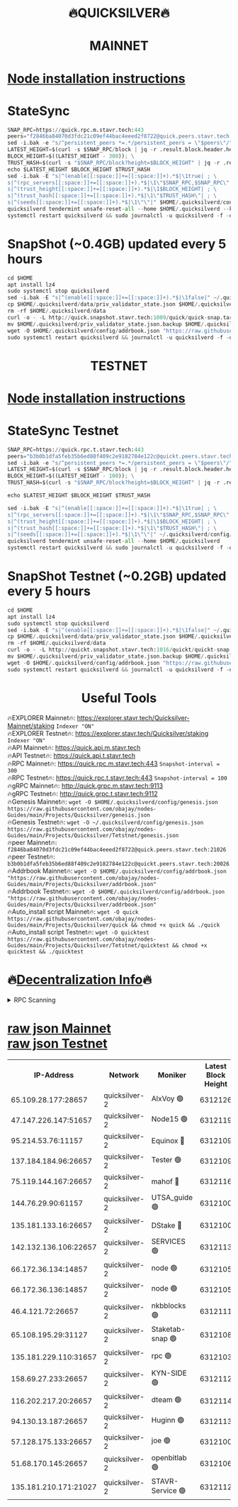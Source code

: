 <h1 align="center"> 🔥QUICKSILVER🔥</h1>

<h1 align="center"> MAINNET</h1>

[Node installation instructions](https://github.com/obajay/nodes-Guides/tree/main/Projects/Quicksilver)
=

# StateSync
```python
SNAP_RPC=https://quick.rpc.m.stavr.tech:443
peers="f2846ba84070d3fdc21c09ef44bac4eeed2f8722@quick.peers.stavr.tech:21026"
sed -i.bak -e "s/^persistent_peers *=.*/persistent_peers = \"$peers\"/" $HOME/.quicksilverd/config/config.toml
LATEST_HEIGHT=$(curl -s $SNAP_RPC/block | jq -r .result.block.header.height); \
BLOCK_HEIGHT=$((LATEST_HEIGHT - 300)); \
TRUST_HASH=$(curl -s "$SNAP_RPC/block?height=$BLOCK_HEIGHT" | jq -r .result.block_id.hash)
echo $LATEST_HEIGHT $BLOCK_HEIGHT $TRUST_HASH
sed -i.bak -E "s|^(enable[[:space:]]+=[[:space:]]+).*$|\1true| ; \
s|^(rpc_servers[[:space:]]+=[[:space:]]+).*$|\1\"$SNAP_RPC,$SNAP_RPC\"| ; \
s|^(trust_height[[:space:]]+=[[:space:]]+).*$|\1$BLOCK_HEIGHT| ; \
s|^(trust_hash[[:space:]]+=[[:space:]]+).*$|\1\"$TRUST_HASH\"| ; \
s|^(seeds[[:space:]]+=[[:space:]]+).*$|\1\"\"|" $HOME/.quicksilverd/config/config.toml
quicksilverd tendermint unsafe-reset-all --home $HOME/.quicksilverd --keep-addr-book
systemctl restart quicksilverd && sudo journalctl -u quicksilverd -f -o cat
```

# SnapShot (~0.4GB) updated every 5 hours
```python
cd $HOME
apt install lz4
sudo systemctl stop quicksilverd
sed -i.bak -E "s|^(enable[[:space:]]+=[[:space:]]+).*$|\1false|" ~/.quicksilverd/config/config.toml
cp $HOME/.quicksilverd/data/priv_validator_state.json $HOME/.quicksilverd/priv_validator_state.json.backup
rm -rf $HOME/.quicksilverd/data
curl -o - -L http://quick.snapshot.stavr.tech:1009/quick/quick-snap.tar.lz4 | lz4 -c -d - | tar -x -C $HOME/.quicksilverd --strip-components 2
mv $HOME/.quicksilverd/priv_validator_state.json.backup $HOME/.quicksilverd/data/priv_validator_state.json
wget -O $HOME/.quicksilverd/config/addrbook.json "https://raw.githubusercontent.com/obajay/nodes-Guides/main/Projects/Quicksilver/addrbook.json"
sudo systemctl restart quicksilverd && journalctl -u quicksilverd -f -o cat
```

<h1 align="center"> TESTNET</h1>

[Node installation instructions](https://github.com/obajay/nodes-Guides/tree/main/Projects/Quicksilver/Tetstnet)
=

# StateSync Testnet
```python
SNAP_RPC=https://quick.rpc.t.stavr.tech:443
peers="b3b0b1dfa5feb35b6ed88f409c2e9182784e122c@quickt.peers.stavr.tech:20026"
sed -i.bak -e "s/^persistent_peers *=.*/persistent_peers = \"$peers\"/" $HOME/.quicksilverd/config/config.toml
LATEST_HEIGHT=$(curl -s $SNAP_RPC/block | jq -r .result.block.header.height); \
BLOCK_HEIGHT=$((LATEST_HEIGHT - 100)); \
TRUST_HASH=$(curl -s "$SNAP_RPC/block?height=$BLOCK_HEIGHT" | jq -r .result.block_id.hash)

echo $LATEST_HEIGHT $BLOCK_HEIGHT $TRUST_HASH

sed -i.bak -E "s|^(enable[[:space:]]+=[[:space:]]+).*$|\1true| ; \
s|^(rpc_servers[[:space:]]+=[[:space:]]+).*$|\1\"$SNAP_RPC,$SNAP_RPC\"| ; \
s|^(trust_height[[:space:]]+=[[:space:]]+).*$|\1$BLOCK_HEIGHT| ; \
s|^(trust_hash[[:space:]]+=[[:space:]]+).*$|\1\"$TRUST_HASH\"| ; \
s|^(seeds[[:space:]]+=[[:space:]]+).*$|\1\"\"|" ~/.quicksilverd/config/config.toml
quicksilverd tendermint unsafe-reset-all --home $HOME/.quicksilverd
systemctl restart quicksilverd && sudo journalctl -u quicksilverd -f -o cat

```

# SnapShot Testnet (~0.2GB) updated every 5 hours
```python
cd $HOME
apt install lz4
sudo systemctl stop quicksilverd
sed -i.bak -E "s|^(enable[[:space:]]+=[[:space:]]+).*$|\1false|" ~/.quicksilverd/config/config.toml
cp $HOME/.quicksilverd/data/priv_validator_state.json $HOME/.quicksilverd/priv_validator_state.json.backup
rm -rf $HOME/.quicksilverd/data
curl -o - -L http://quickt.snapshot.stavr.tech:1016/quickt/quickt-snap.tar.lz4 | lz4 -c -d - | tar -x -C $HOME/.quicksilverd --strip-components 2
mv $HOME/.quicksilverd/priv_validator_state.json.backup $HOME/.quicksilverd/data/priv_validator_state.json
wget -O $HOME/.quicksilverd/config/addrbook.json "https://raw.githubusercontent.com/obajay/nodes-Guides/main/Projects/Quicksilver/Tetstnet/addrbook.json"
sudo systemctl restart quicksilverd && journalctl -u quicksilverd -f -o cat
```
 <h1 align="center"> Useful Tools</h1>

🔥EXPLORER Mainnet🔥:        https://explorer.stavr.tech/Quicksilver-Mainnet/staking    `Indexer "ON"` \
🔥EXPLORER Testnet🔥:        https://explorer.stavr.tech/Quicksilver/staking	        `Indexer "ON"` \
🔥API Mainnet🔥: 			 https://quick.api.m.stavr.tech \
🔥API Testnet🔥: 			 https://quick.api.t.stavr.tech \
🔥RPC Mainnet🔥:             https://quick.rpc.m.stavr.tech:443              `Snapshot-interval = 300` \
🔥RPC Testnet🔥:             https://quick.rpc.t.stavr.tech:443              `Snapshot-interval = 100` \
🔥gRPC Mainnet🔥:                    http://quick.grpc.m.stavr.tech:9113 \
🔥gRPC Testnet🔥:                    http://quick.grpc.t.stavr.tech:9112 \
🔥Genesis Mainnet🔥: `wget -O $HOME/.quicksilverd/config/genesis.json https://raw.githubusercontent.com/obajay/nodes-Guides/main/Projects/Quicksilver/genesis.json` \
🔥Genesis Testnet🔥: `wget -O ~/.quicksilverd/config/genesis.json https://raw.githubusercontent.com/obajay/nodes-Guides/main/Projects/Quicksilver/Tetstnet/genesis.json` \
🔥peer Mainnet🔥:					 `f2846ba84070d3fdc21c09ef44bac4eeed2f8722@quick.peers.stavr.tech:21026` \
🔥peer Testnet🔥:					 `b3b0b1dfa5feb35b6ed88f409c2e9182784e122c@quickt.peers.stavr.tech:20026` \
🔥Addrbook Mainnet🔥:    ```wget -O $HOME/.quicksilverd/config/addrbook.json "https://raw.githubusercontent.com/obajay/nodes-Guides/main/Projects/Quicksilver/addrbook.json"``` \
🔥Addrbook Testnet🔥:    ```wget -O $HOME/.quicksilverd/config/addrbook.json "https://raw.githubusercontent.com/obajay/nodes-Guides/main/Projects/Quicksilver/addrbook.json"``` \
🔥Auto_install script Mainnet🔥: ```wget -O quick https://raw.githubusercontent.com/obajay/nodes-Guides/main/Projects/Quicksilver/quick && chmod +x quick && ./quick``` \
🔥Auto_install script Testnet🔥: ```wget -O quicktest https://raw.githubusercontent.com/obajay/nodes-Guides/main/Projects/Quicksilver/Tetstnet/quicktest && chmod +x quicktest && ./quicktest```

🔥[Decentralization Info](https://github.com/obajay/StateSync-snapshots/tree/main/Projects/Quicksilver/Decentralization)🔥
=

<details>
<summary>RPC Scanning</summary>

<h2 align="center"> We scan nodes in real time every 4 hours. And we provide the final result of RPC endpoints.
We cannot influence the operation of these nodes in any way. </h2>


```python
If Voting Power is higher than 0 --> then the Node is a validator of the network and may be subject to attack and be a potential threat to the chain.
```
```python
We marked such validators with a red symbol
```

</details>

[raw json Mainnet](https://rpc-check.quickm.stavr.tech/quickm/rpc-quickm-result.json) \
[raw json Testnet](https://github.com/obajay/StateSync-snapshots/tree/main/Projects/Quicksilver/Rpc-Check-Testnet)
=


<table><tr><th>IP-Address</th><th>Network</th><th>Moniker</th><th>Latest Block Height</th><th>Earliest Block Height</th><th>Catching Up</th><th>Tx Index</th><th>Voting Power</th><th>Scan Time</th></tr><tr><td>65.109.28.177:28657</td><td>quicksilver-2</td><td>AlxVoy 🟢</td><td>6312126</td><td>3562001</td><td>False</td><td>off</td><td>0</td><td>2024-03-09T00:33:08.634590696UTC</td></tr><tr><td>47.147.226.147:51657</td><td>quicksilver-2</td><td>Node15 🟢</td><td>6312119</td><td>5151648</td><td>False</td><td>off</td><td>0</td><td>2024-03-09T00:32:27.483656276UTC</td></tr><tr><td>95.214.53.76:11157</td><td>quicksilver-2</td><td>Equinox 🔴</td><td>6312109</td><td>5322496</td><td>False</td><td>on</td><td>215771</td><td>2024-03-09T00:31:29.930988897UTC</td></tr><tr><td>137.184.184.96:26657</td><td>quicksilver-2</td><td>Tester 🟢</td><td>6312109</td><td>5550692</td><td>False</td><td>off</td><td>0</td><td>2024-03-09T00:31:30.779613789UTC</td></tr><tr><td>75.119.144.167:26657</td><td>quicksilver-2</td><td>mahof 🔴</td><td>6312116</td><td>5654794</td><td>False</td><td>on</td><td>287616</td><td>2024-03-09T00:32:09.863919712UTC</td></tr><tr><td>144.76.29.90:61157</td><td>quicksilver-2</td><td>UTSA_guide 🟢</td><td>6312100</td><td>5743301</td><td>False</td><td>on</td><td>0</td><td>2024-03-09T00:30:37.070398245UTC</td></tr><tr><td>135.181.133.16:26657</td><td>quicksilver-2</td><td>DStake 🔴</td><td>6312100</td><td>5807001</td><td>False</td><td>on</td><td>79670</td><td>2024-03-09T00:30:36.585474546UTC</td></tr><tr><td>142.132.136.106:22657</td><td>quicksilver-2</td><td>SERVICES 🟢</td><td>6312113</td><td>5920001</td><td>False</td><td>on</td><td>0</td><td>2024-03-09T00:31:50.732729747UTC</td></tr><tr><td>66.172.36.134:14857</td><td>quicksilver-2</td><td>node 🟢</td><td>6312105</td><td>5950756</td><td>False</td><td>on</td><td>0</td><td>2024-03-09T00:31:05.788516023UTC</td></tr><tr><td>66.172.36.136:14857</td><td>quicksilver-2</td><td>node 🟢</td><td>6312105</td><td>5950756</td><td>False</td><td>on</td><td>0</td><td>2024-03-09T00:31:08.587010800UTC</td></tr><tr><td>46.4.121.72:26657</td><td>quicksilver-2</td><td>nkbblocks 🟢</td><td>6312111</td><td>6056301</td><td>False</td><td>on</td><td>0</td><td>2024-03-09T00:31:39.309719495UTC</td></tr><tr><td>65.108.195.29:31127</td><td>quicksilver-2</td><td>Staketab-snap 🟢</td><td>6312108</td><td>6075001</td><td>False</td><td>off</td><td>0</td><td>2024-03-09T00:31:23.496430374UTC</td></tr><tr><td>135.181.229.110:31657</td><td>quicksilver-2</td><td>rpc 🟢</td><td>6312103</td><td>6133480</td><td>False</td><td>on</td><td>0</td><td>2024-03-09T00:30:52.390695948UTC</td></tr><tr><td>158.69.27.233:26657</td><td>quicksilver-2</td><td>KYN-SIDE 🟢</td><td>6312112</td><td>6159001</td><td>False</td><td>on</td><td>0</td><td>2024-03-09T00:31:46.035355251UTC</td></tr><tr><td>116.202.217.20:26657</td><td>quicksilver-2</td><td>dteam 🟢</td><td>6312114</td><td>6169501</td><td>False</td><td>on</td><td>0</td><td>2024-03-09T00:32:01.429851091UTC</td></tr><tr><td>94.130.13.187:26657</td><td>quicksilver-2</td><td>Huginn 🟢</td><td>6312113</td><td>6231630</td><td>False</td><td>on</td><td>0</td><td>2024-03-09T00:31:50.971260240UTC</td></tr><tr><td>57.128.175.133:26657</td><td>quicksilver-2</td><td>joe 🟢</td><td>6312100</td><td>6246344</td><td>False</td><td>on</td><td>0</td><td>2024-03-09T00:30:39.395340091UTC</td></tr><tr><td>51.68.170.145:26657</td><td>quicksilver-2</td><td>openbitlab 🟢</td><td>6312106</td><td>6309483</td><td>False</td><td>on</td><td>0</td><td>2024-03-09T00:31:12.915694520UTC</td></tr><tr><td>135.181.210.171:21027</td><td>quicksilver-2</td><td>STAVR-Service 🟢</td><td>6312112</td><td>6310501</td><td>False</td><td>on</td><td>0</td><td>2024-03-09T00:31:46.344464524UTC</td></tr></table>
